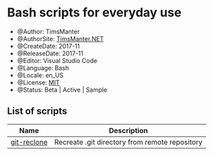 # Bash scripts for everyday use

* @Author: TimsManter
* @AuthorSite: [TimsManter.NET](http://timsmanter.net/)
* @CreateDate: 2017-11
* @ReleaseDate: 2017-11
* @Editor: Visual Studio Code
* @Language: Bash
* @Locale: en_US
* @License: [MIT](LICENSE)
* @Status: Beta | Active | Sample

## List of scripts

Name | Description
--- | ---
[git-reclone](git-reclone) | Recreate .git directory from remote repository